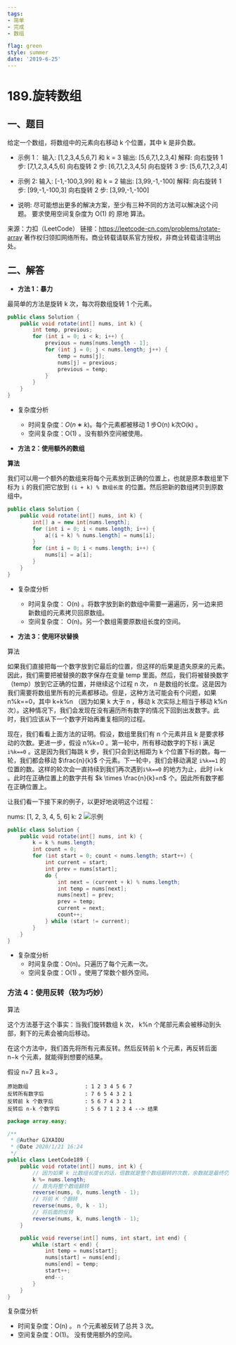 ```yaml
---
tags: 
- 简单
- 完成
- 数组

flag: green
style: summer
date: '2019-6-25'
---
```




# 189.旋转数组

## 一、题目

给定一个数组，将数组中的元素向右移动 k 个位置，其中 k 是非负数。

- 示例 1：
输入: [1,2,3,4,5,6,7] 和 k = 3
输出: [5,6,7,1,2,3,4]
解释:
向右旋转 1 步: [7,1,2,3,4,5,6]
向右旋转 2 步: [6,7,1,2,3,4,5]
向右旋转 3 步: [5,6,7,1,2,3,4]

- 示例 2:
输入: [-1,-100,3,99] 和 k = 2
输出: [3,99,-1,-100]
解释: 
向右旋转 1 步: [99,-1,-100,3]
向右旋转 2 步: [3,99,-1,-100]

- 说明:
尽可能想出更多的解决方案，至少有三种不同的方法可以解决这个问题。
要求使用空间复杂度为 O(1) 的 原地 算法。

来源：力扣（LeetCode）
链接：https://leetcode-cn.com/problems/rotate-array
著作权归领扣网络所有。商业转载请联系官方授权，非商业转载请注明出处。



## 二、解答

- **方法 1：暴力**

最简单的方法是旋转 k 次，每次将数组旋转 1 个元素。

```Java
public class Solution {
    public void rotate(int[] nums, int k) {
        int temp, previous;
        for (int i = 0; i < k; i++) {
            previous = nums[nums.length - 1];
            for (int j = 0; j < nums.length; j++) {
                temp = nums[j];
                nums[j] = previous;
                previous = temp;
            }
        }
    }
}

```

- 复杂度分析
  - 时间复杂度：$O(n∗k)$。每个元素都被移动 1 步O(n) k次O(k) 。
  - 空间复杂度：O(1) 。没有额外空间被使用。


- **方法 2：使用额外的数组**


**算法**

我们可以用一个额外的数组来将每个元素放到正确的位置上，也就是原本数组里下标为 `i` 的我们把它放到  `(i + k) % 数组长度`   的位置。然后把新的数组拷贝到原数组中。

```Java
public class Solution {
    public void rotate(int[] nums, int k) {
        int[] a = new int[nums.length];
        for (int i = 0; i < nums.length; i++) {
            a[(i + k) % nums.length] = nums[i];
        }
        for (int i = 0; i < nums.length; i++) {
            nums[i] = a[i];
        }
    }
}
```

- 复杂度分析
  - 时间复杂度： O(n) 。将数字放到新的数组中需要一遍遍历，另一边来把新数组的元素拷贝回原数组。
  - 空间复杂度： O(n)。另一个数组需要原数组长度的空间。


- **方法 3：使用环状替换**

算法

如果我们直接把每一个数字放到它最后的位置，但这样的后果是遗失原来的元素。因此，我们需要把被替换的数字保存在变量 temp 里面。然后，我们将被替换数字（temp）放到它正确的位置，并继续这个过程 n 次， n 是数组的长度。这是因为我们需要将数组里所有的元素都移动。但是，这种方法可能会有个问题，如果 n%k==0，其中 k=k%n （因为如果 k 大于 n ，移动 k 次实际上相当于移动 k%n 次）。这种情况下，我们会发现在没有遍历所有数字的情况下回到出发数字。此时，我们应该从下一个数字开始再重复相同的过程。

现在，我们看看上面方法的证明。假设，数组里我们有 n 个元素并且 k 是要求移动的次数。更进一步，假设 n%k=0 。第一轮中，所有移动数字的下标 i 满足 `i%k==0` 。这是因为我们每跳 k 步，我们只会到达相距为 k 个位置下标的数。每一轮，我们都会移动 $\frac{n}{k}$ 个元素。下一轮中，我们会移动满足 `i%k==1` 的位置的数。这样的轮次会一直持续到我们再次遇到`i%k==0` 的地方为止，此时 i=k 。此时在正确位置上的数字共有 $k \times \frac{n}{k}=n$ 个。因此所有数字都在正确位置上。

让我们看一下接下来的例子，以更好地说明这个过程：

nums: [1, 2, 3, 4, 5, 6]
k: 2
![示例]($resource/%E7%A4%BA%E4%BE%8B.png)

```Java
public class Solution {
    public void rotate(int[] nums, int k) {
        k = k % nums.length;
        int count = 0;
        for (int start = 0; count < nums.length; start++) {
            int current = start;
            int prev = nums[start];
            do {
                int next = (current + k) % nums.length;
                int temp = nums[next];
                nums[next] = prev;
                prev = temp;
                current = next;
                count++;
            } while (start != current);
        }
    }
}
```

- 复杂度分析
  - 时间复杂度：O(n)。只遍历了每个元素一次。
  - 空间复杂度：O(1) 。使用了常数个额外空间。

### 方法 4：使用反转（较为巧妙）

算法

这个方法基于这个事实：当我们旋转数组 k 次， k%n 个尾部元素会被移动到头部，剩下的元素会被向后移动。

在这个方法中，我们首先将所有元素反转。然后反转前 k 个元素，再反转后面 n−k 个元素，就能得到想要的结果。

假设 n=7 且 k=3 。
```
原始数组                  : 1 2 3 4 5 6 7
反转所有数字后             : 7 6 5 4 3 2 1
反转前 k 个数字后          : 5 6 7 4 3 2 1
反转后 n-k 个数字后        : 5 6 7 1 2 3 4 --> 结果
```

```Java
package array.easy;

/**
 * @Author GJXAIOU
 * @Date 2020/1/21 16:24
 */
public class LeetCode189 {
    public void rotate(int[] nums, int k) {
        // 因为如果 k 比数组长度长的话，倍数就是整个数组翻转的次数，余数就是最终仍要平移的次数；
        k %= nums.length;
        // 首先将整个数组翻转
        reverse(nums, 0, nums.length - 1);
        // 将前 K 个翻转
        reverse(nums, 0, k - 1);
        // 将后面的反转
        reverse(nums, k, nums.length - 1);
    }

    public void reverse(int[] nums, int start, int end) {
        while (start < end) {
            int temp = nums[start];
            nums[start] = nums[end];
            nums[end] = temp;
            start++;
            end--;
        }
    }
}

```
复杂度分析

- 时间复杂度：O(n) 。 n 个元素被反转了总共 3 次。
- 空间复杂度：O(1)。 没有使用额外的空间。


